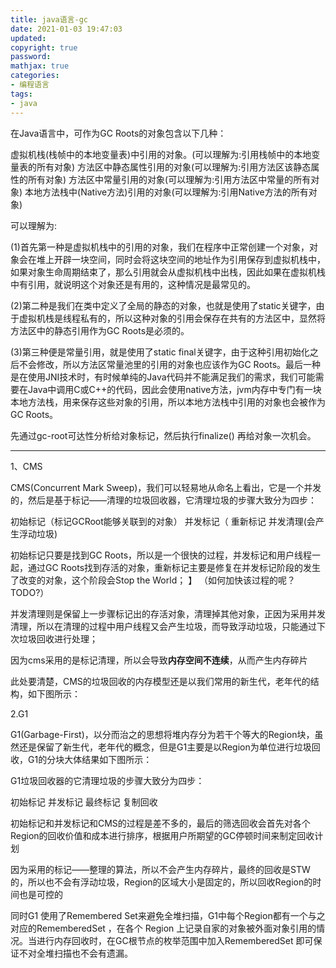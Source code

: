 ```yaml
---
title: java语言-gc
date: 2021-01-03 19:47:03
updated:
copyright: true
password:
mathjax: true
categories:
- 编程语言
tags: 
- java
---
```


在Java语言中，可作为GC Roots的对象包含以下几种：

虚拟机栈(栈帧中的本地变量表)中引用的对象。(可以理解为:引用栈帧中的本地变量表的所有对象)
方法区中静态属性引用的对象(可以理解为:引用方法区该静态属性的所有对象)
方法区中常量引用的对象(可以理解为:引用方法区中常量的所有对象)
本地方法栈中(Native方法)引用的对象(可以理解为:引用Native方法的所有对象)

可以理解为:

(1)首先第一种是虚拟机栈中的引用的对象，我们在程序中正常创建一个对象，对象会在堆上开辟一块空间，同时会将这块空间的地址作为引用保存到虚拟机栈中，如果对象生命周期结束了，那么引用就会从虚拟机栈中出栈，因此如果在虚拟机栈中有引用，就说明这个对象还是有用的，这种情况是最常见的。

(2)第二种是我们在类中定义了全局的静态的对象，也就是使用了static关键字，由于虚拟机栈是线程私有的，所以这种对象的引用会保存在共有的方法区中，显然将方法区中的静态引用作为GC Roots是必须的。

(3)第三种便是常量引用，就是使用了static final关键字，由于这种引用初始化之后不会修改，所以方法区常量池里的引用的对象也应该作为GC Roots。最后一种是在使用JNI技术时，有时候单纯的Java代码并不能满足我们的需求，我们可能需要在Java中调用C或C++的代码，因此会使用native方法，jvm内存中专门有一块本地方法栈，用来保存这些对象的引用，所以本地方法栈中引用的对象也会被作为GC Roots。

先通过gc-root可达性分析给对象标记，然后执行finalize() 再给对象一次机会。

---

1、CMS

CMS(Concurrent Mark Sweep)，我们可以轻易地从命名上看出，它是一个并发的，然后是基于标记——清理的垃圾回收器，它清理垃圾的步骤大致分为四步：

初始标记（标记GCRoot能够关联到的对象）
并发标记（
重新标记
并发清理(会产生浮动垃圾)

初始标记只要是找到GC Roots，所以是一个很快的过程，并发标记和用户线程一起，通过GC Roots找到存活的对象，重新标记主要是修复在并发标记阶段的发生了改变的对象，这个阶段会Stop the World；
】
（如何加快该过程的呢？TODO?）

并发清理则是保留上一步骤标记出的存活对象，清理掉其他对象，正因为采用并发清理，所以在清理的过程中用户线程又会产生垃圾，而导致浮动垃圾，只能通过下次垃圾回收进行处理；

因为cms采用的是标记清理，所以会导致**内存空间不连续**，从而产生内存碎片

此处要清楚，CMS的垃圾回收的内存模型还是以我们常用的新生代，老年代的结构，如下图所示：

2.G1

G1(Garbage-First)，以分而治之的思想将堆内存分为若干个等大的Region块，虽然还是保留了新生代，老年代的概念，但是G1主要是以Region为单位进行垃圾回收，G1的分块大体结果如下图所示：

G1垃圾回收器的它清理垃圾的步骤大致分为四步：

初始标记
并发标记
最终标记
复制回收

初始标记和并发标记和CMS的过程是差不多的，最后的筛选回收会首先对各个Region的回收价值和成本进行排序，根据用户所期望的GC停顿时间来制定回收计划

因为采用的标记——整理的算法，所以不会产生内存碎片，最终的回收是STW的，所以也不会有浮动垃圾，Region的区域大小是固定的，所以回收Region的时间也是可控的

同时G1 使用了Remembered Set来避免全堆扫描，G1中每个Region都有一个与之对应的RememberedSet ，在各个 Region 上记录自家的对象被外面对象引用的情况。当进行内存回收时，在GC根节点的枚举范围中加入RememberedSet 即可保证不对全堆扫描也不会有遗漏。

